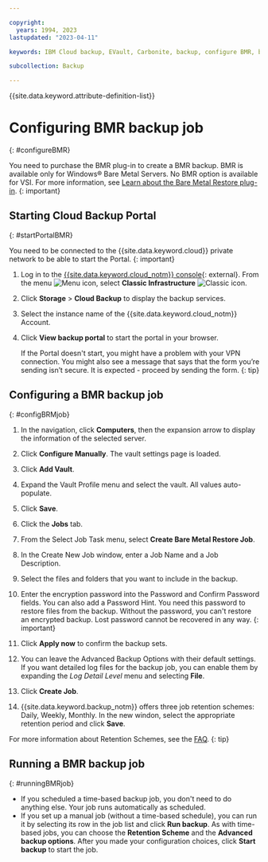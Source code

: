 ```yaml
---

copyright:
  years: 1994, 2023
lastupdated: "2023-04-11"

keywords: IBM Cloud backup, EVault, Carbonite, backup, configure BMR, bmr plug-in, bmr plugin, configuration

subcollection: Backup

---
```

{{site.data.keyword.attribute-definition-list}}

# Configuring BMR backup job
{: #configureBMR}

You need to purchase the BMR plug-in to create a BMR backup. BMR is available only for Windows&reg; Bare Metal Servers. No BMR option is available for VSI. For more information, see [Learn about the Bare Metal Restore plug-in](/docs/Backup?topic=Backup-BMRplugin#BMRplugin).
{: important}

## Starting Cloud Backup Portal
{: #startPortalBMR}

You need to be connected to the {{site.data.keyword.cloud}} private network to be able to start the Portal.
{: important}

1. Log in to the [{{site.data.keyword.cloud_notm}} console](/login){: external}. From the menu ![Menu icon](../icons/icon_hamburger.svg "Menu"), select **Classic Infrastructure** ![Classic icon](../icons/classic.svg "Classic").
2. Click **Storage** > **Cloud Backup** to display the backup services.
3. Select the instance name of the {{site.data.keyword.cloud_notm}} Account.
4. Click **View backup portal** to start the portal in your browser.

   If the Portal doesn't start, you might have a problem with your VPN connection. You might also see a message that says that the form you’re sending isn’t secure. It is expected - proceed by sending the form.
   {: tip}

## Configuring a BMR backup job
{: #configBRMjob}

1. In the navigation, click **Computers**, then the expansion arrow to display the information of the selected server.
2. Click **Configure Manually**. The vault settings page is loaded.
3. Click **Add Vault**.
4. Expand the Vault Profile menu and select the vault. All values auto-populate.
5. Click **Save**.
6. Click the **Jobs** tab.
7. From the Select Job Task menu, select **Create Bare Metal Restore Job**.
8. In the Create New Job window, enter a Job Name and a Job Description.
9. Select the files and folders that you want to include in the backup.
10. Enter the encryption password into the Password and Confirm Password fields. You can also add a Password Hint.
   You need this password to restore files from the backup. Without the password, you can't restore an encrypted backup. Lost password cannot be recovered in any way.
   {: important}

11. Click **Apply now** to confirm the backup sets.
12. You can leave the Advanced Backup Options with their default settings. If you want detailed log files for the backup job, you can enable them by expanding the *Log Detail Level* menu and selecting **File**.
13. Click **Create Job**.
14. {{site.data.keyword.backup_notm}} offers three job retention schemes: Daily, Weekly, Monthly. In the new windon, select the appropriate retention period and click **Save**.

   For more information about Retention Schemes, see the [FAQ](/docs/Backup?topic=Backup-faqs#faqs).
   {: tip}

## Running a BMR backup job
{: #runningBMRjob}

- If you scheduled a time-based backup job, you don't need to do anything else. Your job runs automatically as scheduled.
- If you set up a manual job (without a time-based schedule), you can run it by selecting its row in the job list and click **Run backup**.
   As with time-based jobs, you can choose the **Retention Scheme** and the **Advanced backup options**. After you made your configuration choices, click **Start backup** to start the job.
